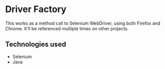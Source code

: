 # Driver Factory

This works as a method call to Selenium WebDriver, using both Firefox and Chrome. It'll be referenced multiple times on other projects.

## Technologies used
 - Selenium
 - Java

